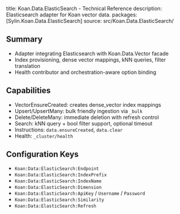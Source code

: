 title: Koan.Data.ElasticSearch - Technical Reference
description: Elasticsearch adapter for Koan vector data.
packages: [Sylin.Koan.Data.ElasticSearch]
source: src/Koan.Data.ElasticSearch/

## Summary
- Adapter integrating Elasticsearch with Koan.Data.Vector facade
- Index provisioning, dense vector mappings, kNN queries, filter translation
- Health contributor and orchestration-aware option binding

## Capabilities
- VectorEnsureCreated: creates dense_vector index mappings
- Upsert/UpsertMany: bulk friendly ingestion via `_bulk`
- Delete/DeleteMany: immediate deletion with refresh control
- Search: kNN query + bool filter support, optional timeout
- Instructions: `data.ensureCreated`, `data.clear`
- Health: `_cluster/health`

## Configuration Keys
- `Koan:Data:ElasticSearch:Endpoint`
- `Koan:Data:ElasticSearch:IndexPrefix`
- `Koan:Data:ElasticSearch:IndexName`
- `Koan:Data:ElasticSearch:Dimension`
- `Koan:Data:ElasticSearch:ApiKey` / `Username` / `Password`
- `Koan:Data:ElasticSearch:Similarity`
- `Koan:Data:ElasticSearch:Refresh`

